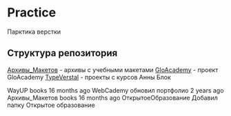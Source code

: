 # Practice
Парктика верстки

## Структура репозитория
[Архивы_Макетов](/Архивы_Макетов) - архивы с учебными макетами
[GloAcademy](/GloAcademy/SpaceX) - проект GloAcademy
[TypeVerstal](/TypeVerstal) - проекты с курсов Анны Блок


WayUP
books
16 months ago
WebCademy
обновил портфолио
2 years ago
Архивы_Макетов
books
16 months ago
ОткрытоеОбразование
Добавил папку Открытое образование
